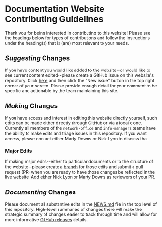 # Documentation Website Contributing Guidelines

Thank you for being interested in contributing to this website! Please see the headings below for types of contributions and follow the instructions under the heading(s) that is (are) most relevant to your needs.

## _Suggesting_ Changes

If you have content you would like added to the website--or would like to see current content edited--please create a GitHub issue on this website's repository. Click [here](https://github.com/lter/docs-network/issues) and then click the "New issue" button in the top right corner of your screen. Please provide enough detail for your comment to be specific and actionable by the team maintaining this site.

## _Making_ Changes

If you have access and interest in editing this website directly yourself, such edits can be made either directly through GitHub or via a local clone. Currently all members of the `network-office` and `info-managers` teams have the ability to make edits and triage issues in this repository. If you want access, please contact either Marty Downs or Nick Lyon to discuss that.

### Major Edits

If making major edits--either to particular documents or to the structure of the website--please create a [branch](https://docs.github.com/en/pull-requests/collaborating-with-pull-requests/proposing-changes-to-your-work-with-pull-requests/about-branches) for those edits and submit a pull request (PR) when you are ready to have those changes be reflected in the live website. Add either Nick Lyon or Marty Downs as reviewers of your PR.

## _Documenting_ Changes

Please document all substantive edits in the [NEWS.md](https://github.com/lter/docs-network/blob/main/NEWS.md) file in the top level of this repository. High-level summaries of changes there will make the strategic summary of changes easier to track through time and will allow for more informative [GitHub releases](https://docs.github.com/en/repositories/releasing-projects-on-github/about-releases) details.
